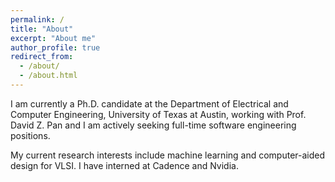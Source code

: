 ```yaml
---
permalink: /
title: "About"
excerpt: "About me"
author_profile: true
redirect_from:
  - /about/
  - /about.html
---
```


I am currently a Ph.D. candidate at the Department of Electrical and Computer Engineering, University of Texas at Austin, working with Prof. David Z. Pan and I am actively seeking full-time software engineering positions.

My current research interests include machine learning and computer-aided design for VLSI. I have interned at Cadence and Nvidia.


